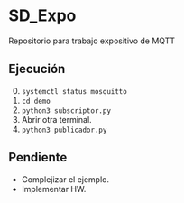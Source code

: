 # SD_Expo
Repositorio para trabajo expositivo de MQTT

## Ejecución
0. `systemctl status mosquitto`
1. `cd demo`
2. `python3 subscriptor.py`
3. Abrir otra terminal.
4. `python3 publicador.py`

## Pendiente
* Complejizar el ejemplo.
* Implementar HW.
